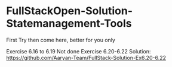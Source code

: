 # FullStackOpen-Solution-Statemanagement-Tools
First Try then come here, better for you only

Exercise 6.16 to 6.19 Not done
Exercise 6.20-6.22 Solution: https://github.com/Aaryan-Team/FullStack-Solution-Ex6.20-6.22

